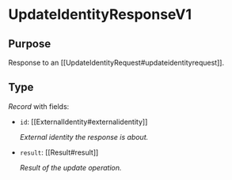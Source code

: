 # UpdateIdentityResponseV1

## Purpose

<!-- --8<-- [start:purpose] -->
Response to an [[UpdateIdentityRequest#updateidentityrequest]].
<!-- --8<-- [end:purpose] -->

## Type

<!-- --8<-- [start:type] -->
<div class="type" markdown>

*Record* with fields:

- `id`: [[ExternalIdentity#externalidentity]]

  *External identity the response is about.*

- `result`: [[Result#result]]

  *Result of the update operation.*

</div>
<!-- --8<-- [end:type] -->
